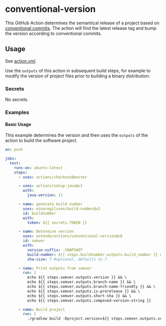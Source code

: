 # conventional-version

This GitHub Action determines the semantical release of a project based on
[conventional commits](https://conventionalcommits.org). The action will find the latest release tag and bump the
version according to conventional commits.

## Usage

See [action.yml](action.yml).

Use the `outputs` of this action in subsequent build steps, for example to modify the version of project files prior
to building a binary distribution.

### Secrets

No secrets.

### Examples

#### Basic Usage

This example determines the version and then uses the `outputs` of the action to build the software project.

```yaml
on: push

jobs:
  test:
    runs-on: ubuntu-latest
    steps:
      - uses: actions/checkout@master

      - uses: actions/setup-java@v1
        with:
          java-version: 11

      - name: generate build number
        uses: einaregilsson/build-number@v2
        id: buildnumber
        with:
          token: ${{ secrets.TOKEN }}

      - name: Determine version
        uses: extenda/actions/conventional-version@v0
        id: semver
        with:
          version-suffix: -SNAPSHOT
          build-number: ${{ steps.buildnumber.outputs.build_number }} #optional, needed by dev only
          sha-size: 7 #optional, defaults to 7

      - name: Print outputs from semver
        run: |
          echo ${{ steps.semver.outputs.version }} && \
          echo ${{ steps.semver.outputs.branch-name }} && \
          echo ${{ steps.semver.outputs.branch-name-friendly }} && \
          echo ${{ steps.semver.outputs.is-prerelease }} && \
          echo ${{ steps.semver.outputs.short-sha }} && \
          echo ${{ steps.semver.outputs.composed-version-string }}

      - name: Build project
        run: |
          ./gradlew build -Dproject.version=${{ steps.semver.outputs.version }}
```
